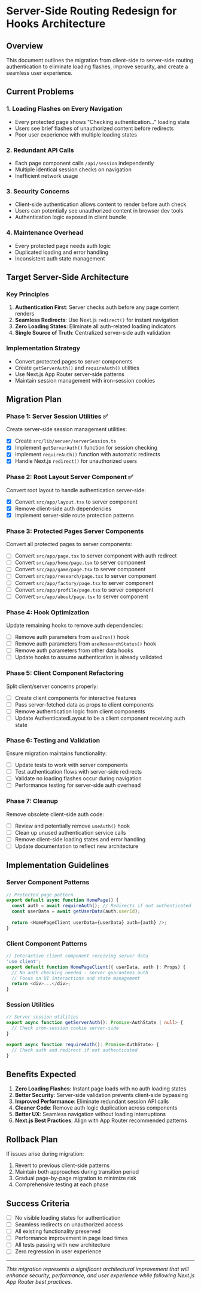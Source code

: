 # Server-Side Routing Redesign for Hooks Architecture

## Overview

This document outlines the migration from client-side to server-side routing authentication to eliminate loading flashes, improve security, and create a seamless user experience.

## Current Problems

### 1. Loading Flashes on Every Navigation
- Every protected page shows "Checking authentication..." loading state
- Users see brief flashes of unauthorized content before redirects
- Poor user experience with multiple loading states

### 2. Redundant API Calls
- Each page component calls `/api/session` independently 
- Multiple identical session checks on navigation
- Inefficient network usage

### 3. Security Concerns
- Client-side authentication allows content to render before auth check
- Users can potentially see unauthorized content in browser dev tools
- Authentication logic exposed in client bundle

### 4. Maintenance Overhead
- Every protected page needs auth logic
- Duplicated loading and error handling
- Inconsistent auth state management

## Target Server-Side Architecture

### Key Principles
1. **Authentication First**: Server checks auth before any page content renders
2. **Seamless Redirects**: Use Next.js `redirect()` for instant navigation
3. **Zero Loading States**: Eliminate all auth-related loading indicators
4. **Single Source of Truth**: Centralized server-side auth validation

### Implementation Strategy
- Convert protected pages to server components
- Create `getServerAuth()` and `requireAuth()` utilities
- Use Next.js App Router server-side patterns
- Maintain session management with iron-session cookies

## Migration Plan

### Phase 1: Server Session Utilities ✅
Create server-side session management utilities:

- [x] Create `src/lib/server/serverSession.ts`
- [x] Implement `getServerAuth()` function for session checking
- [x] Implement `requireAuth()` function with automatic redirects
- [x] Handle Next.js `redirect()` for unauthorized users

### Phase 2: Root Layout Server Component ✅
Convert root layout to handle authentication server-side:

- [x] Convert `src/app/layout.tsx` to server component
- [x] Remove client-side auth dependencies 
- [x] Implement server-side route protection patterns

### Phase 3: Protected Pages Server Components
Convert all protected pages to server components:

- [ ] Convert `src/app/page.tsx` to server component with auth redirect
- [ ] Convert `src/app/home/page.tsx` to server component
- [ ] Convert `src/app/game/page.tsx` to server component  
- [ ] Convert `src/app/research/page.tsx` to server component
- [ ] Convert `src/app/factory/page.tsx` to server component
- [ ] Convert `src/app/profile/page.tsx` to server component
- [ ] Convert `src/app/about/page.tsx` to server component

### Phase 4: Hook Optimization
Update remaining hooks to remove auth dependencies:

- [ ] Remove auth parameters from `useIron()` hook
- [ ] Remove auth parameters from `useResearchStatus()` hook
- [ ] Remove auth parameters from other data hooks
- [ ] Update hooks to assume authentication is already validated

### Phase 5: Client Component Refactoring
Split client/server concerns properly:

- [ ] Create client components for interactive features
- [ ] Pass server-fetched data as props to client components
- [ ] Remove authentication logic from client components
- [ ] Update AuthenticatedLayout to be a client component receiving auth state

### Phase 6: Testing and Validation
Ensure migration maintains functionality:

- [ ] Update tests to work with server components
- [ ] Test authentication flows with server-side redirects
- [ ] Validate no loading flashes occur during navigation
- [ ] Performance testing for server-side auth overhead

### Phase 7: Cleanup
Remove obsolete client-side auth code:

- [ ] Review and potentially remove `useAuth()` hook
- [ ] Clean up unused authentication service calls
- [ ] Remove client-side loading states and error handling
- [ ] Update documentation to reflect new architecture

## Implementation Guidelines

### Server Component Patterns
```typescript
// Protected page pattern
export default async function HomePage() {
  const auth = await requireAuth(); // Redirects if not authenticated
  const userData = await getUserData(auth.userId);
  
  return <HomePageClient userData={userData} auth={auth} />;
}
```

### Client Component Patterns  
```typescript
// Interactive client component receiving server data
'use client';
export default function HomePageClient({ userData, auth }: Props) {
  // No auth checking needed - server guarantees auth
  // Focus on UI interactions and state management
  return <div>...</div>;
}
```

### Session Utilities
```typescript
// Server session utilities
export async function getServerAuth(): Promise<AuthState | null> {
  // Check iron-session cookie server-side
}

export async function requireAuth(): Promise<AuthState> {
  // Check auth and redirect if not authenticated
}
```

## Benefits Expected

1. **Zero Loading Flashes**: Instant page loads with no auth loading states
2. **Better Security**: Server-side validation prevents client-side bypassing  
3. **Improved Performance**: Eliminate redundant session API calls
4. **Cleaner Code**: Remove auth logic duplication across components
5. **Better UX**: Seamless navigation without loading interruptions
6. **Next.js Best Practices**: Align with App Router recommended patterns

## Rollback Plan

If issues arise during migration:
1. Revert to previous client-side patterns
2. Maintain both approaches during transition period
3. Gradual page-by-page migration to minimize risk
4. Comprehensive testing at each phase

## Success Criteria

- [ ] No visible loading states for authentication
- [ ] Seamless redirects on unauthorized access
- [ ] All existing functionality preserved
- [ ] Performance improvement in page load times
- [ ] All tests passing with new architecture
- [ ] Zero regression in user experience

---

*This migration represents a significant architectural improvement that will enhance security, performance, and user experience while following Next.js App Router best practices.*